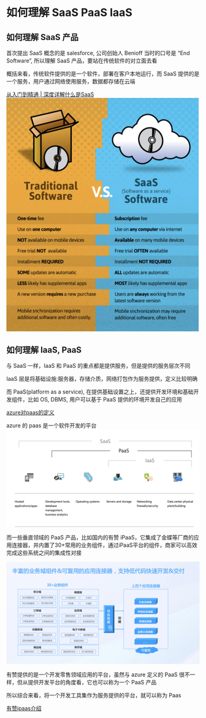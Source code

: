 # 如何理解 SaaS PaaS IaaS
## 如何理解 SaaS 产品
首次提出 SaaS 概念的是 salesforce, 公司创始人 Benioff 当时的口号是 “End Software”, 所以理解 SaaS 产品，要站在传统软件的对立面去看

概括来看，传统软件提供的是一个软件，部署在客户本地运行，而 SaaS 提供的是一个服务，用户通过网络使用服务，数据都存储在云端

[从入门到精通 | 深度详解什么是SaaS
](https://www.woshipm.com/it/4429418.html#toc-5)
![](/202309/img/传统软件VSSaaS.png)
## 如何理解 IaaS, PaaS
与 SaaS 一样，IaaS 和 PaaS 的重点都是提供服务，但是提供的服务层次不同

IaaS 层是将基础设施:服务器，存储介质，网络打包作为服务提供，定义比较明确

而 PaaS(platform as a service), 在提供基础设置之上，还提供开发环境和基础开发组件，比如 OS, DBMS, 用户可以基于 PaaS 提供的环境开发自己的应用

[azure对paas的定义](https://azure.microsoft.com/en-us/resources/cloud-computing-dictionary/what-is-paas)

azure 的 paas 是一个软件开发的平台
![](/202309/img/azure-PaaS.png)

而一些垂直领域的 PaaS 产品，比如国内的有赞 iPaaS，它集成了金蝶等厂商的应用连接器，并内置了30+常用的业务组件，通过iPaaS平台的组件，商家可以高效完成这些系统之间的集成性对接

![](/202309/img/youzan-ipaas.png)

有赞提供的是一个开发零售领域应用的平台，虽然与 azure 定义的 PaaS 很不一样，但从提供开发平台的角度看，它也可以称为一个 PaaS 产品

所以综合来看，将一个开发工具集作为服务提供的平台，就可以称为 Paas


[有赞ipaas介绍](https://b.yzcdn.cn/yzy/white-paper/有赞iPaaS产品介绍.pdf)
